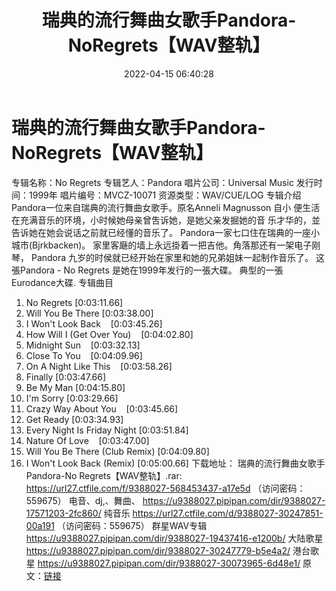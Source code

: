 ﻿---
title: 瑞典的流行舞曲女歌手Pandora-NoRegrets【WAV整轨】
date: 2022-04-15 06:40:28
categories: 交谊舞曲、电音DJ舞曲
tags: 舞曲
---
# 瑞典的流行舞曲女歌手Pandora-NoRegrets【WAV整轨】

专辑名称：No Regrets
专辑艺人：Pandora
唱片公司：Universal
Music
发行时间：1999年
唱片编号：MVCZ-10071
资源类型：WAV/CUE/LOG
专辑介绍
Pandora一位来自瑞典的流行舞曲女歌手。原名Anneli
Magnusson 自小
便生活在充满音乐的环境，小时候她母亲曾吿诉她，是她父亲发掘她的音
乐才华的，並告诉她在她会说话之前就已经懂的音乐了。
Pandora一家七口住在瑞典的一座小城市(Bjrkbacken)。
家里客廰的墙上永远掛着一把吉他。角落那还有一架电子刚琴，
Pandora
九岁的时侯就已经开始在家里和她的兄弟姐妹一起制作音乐了。
这張Pandora - No Regrets
是她在1999年发行的一張大碟。
典型的一張Eurodance大碟.
专辑曲目
01. No
Regrets
[0:03:11.66]
02. Will You Be
There
[0:03:38.00]
03. I Won't Look
Back    [0:03:45.26]
04. How Will I (Get Over
You)    [0:04:02.80]
05. Midnight
Sun    [0:03:32.13]
06. Close To
You    [0:04:09.96]
07. On A Night Like
This    [0:03:58.26]
08. Finally
[0:03:47.66]
09. Be My Man
[0:04:15.80]
10. I'm Sorry
[0:03:29.66]
11. Crazy Way About
You    [0:03:45.66]
12. Get Ready
[0:03:34.93]
13. Every Night Is Friday
Night
[0:03:51.84]
14. Nature Of
Love    [0:03:47.00]
15. Will You Be There (Club
Remix)
[0:04:09.80]
16. I Won't Look Back
(Remix)
[0:05:00.66]
下载地址：
瑞典的流行舞曲女歌手Pandora-No Regrets【WAV整轨】.rar: https://url27.ctfile.com/f/9388027-568453437-a17e5d
（访问密码：559675）
电音、dj,、舞曲、
https://u9388027.pipipan.com/dir/9388027-17571203-2fc860/
纯音乐
https://url27.ctfile.com/d/9388027-30247851-00a191
（访问密码：559675）
群星WAV专辑
https://u9388027.pipipan.com/dir/9388027-19437416-e1200b/
大陆歌星
https://u9388027.pipipan.com/dir/9388027-30247779-b5e4a2/
港台歌星
https://u9388027.pipipan.com/dir/9388027-30073965-6d48e1/
原文：[链接](https://blog.sina.com.cn/s/blog_1647c7e7601030woe.html)